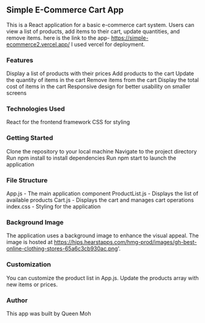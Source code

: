 ## Simple E-Commerce Cart App
This is a React application for a basic e-commerce cart system. Users can view a list of products, add items to their cart, update quantities, and remove items.
here is the link to the app- https://simple-ecommerce2.vercel.app/
I used vercel for deployment. 

### Features
Display a list of products with their prices
Add products to the cart
Update the quantity of items in the cart
Remove items from the cart
Display the total cost of items in the cart
Responsive design for better usability on smaller screens

### Technologies Used
React for the frontend framework
CSS for styling

### Getting Started
Clone the repository to your local machine
Navigate to the project directory
Run npm install to install dependencies
Run npm start to launch the application

### File Structure
App.js - The main application component
ProductList.js - Displays the list of available products
Cart.js - Displays the cart and manages cart operations
index.css - Styling for the application

### Background Image
The application uses a background image to enhance the visual appeal. The image is hosted at https://hips.hearstapps.com/hmg-prod/images/gh-best-online-clothing-stores-65a6c3cb930ac.png'.

### Customization
You can customize the product list in App.js. Update the products array with new items or prices.

### Author
This app was built by Queen Moh